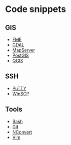 Code snippets
=============

GIS
---

* [FME](doc/FME.md)
* [GDAL](doc/GDAL.md)
* [MapServer](doc/MapServer.md)
* [PostGIS](doc/PostGIS.md)
* [QGIS](doc/QGIS.md)

SSH
---

* [PuTTY](doc/PuTTY.md)
* [WinSCP](doc/WinSCP.md)

Tools
-----

* [Bash](doc/Bash.md)
* [Git](doc/Git.md)
* [NConvert](doc/NConvert.md)
* [Vim](doc/Vim.md)
